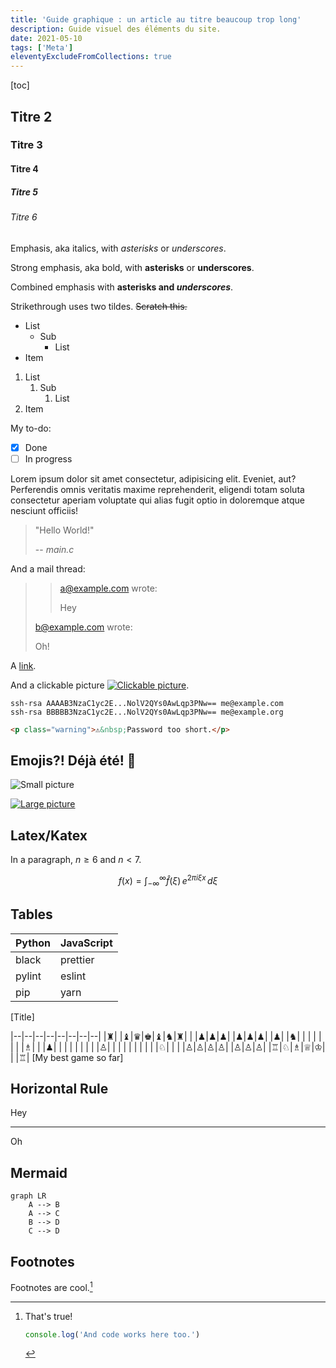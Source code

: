```yaml
---
title: 'Guide graphique : un article au titre beaucoup trop long'
description: Guide visuel des éléments du site.
date: 2021-05-10
tags: ['Meta']
eleventyExcludeFromCollections: true
---
```


[toc]

## Titre 2

### Titre 3

#### Titre 4

##### Titre 5

###### Titre 6

Emphasis, aka italics, with _asterisks_ or _underscores_.

Strong emphasis, aka bold, with **asterisks** or **underscores**.

Combined emphasis with **asterisks and _underscores_**.

Strikethrough uses two tildes. ~~Scratch this.~~

- List
  - Sub
    - List
- Item

1. List
   1. Sub
      1. List
1. Item

My to-do:

- [x] Done
- [ ] In progress

Lorem ipsum dolor sit amet consectetur, adipisicing elit. Eveniet, aut? Perferendis omnis veritatis maxime reprehenderit, eligendi totam soluta consectetur aperiam voluptate qui alias fugit optio in doloremque atque nesciunt officiis!

> "Hello World!"
>
> -- <cite>main.c</cite>

And a mail thread:

> > a@example.com wrote:
> >
> > Hey
>
> b@example.com wrote:
>
> Oh!

A [link](http://example.com 'Title').

And a clickable picture [![Clickable picture](https://picsum.photos/200/32)](https://example.org).

```
ssh-rsa AAAAB3NzaC1yc2E...NolV2QYs0AwLqp3PNw== me@example.com
ssh-rsa BBBBB3NzaC1yc2E...NolV2QYs0AwLqp3PNw== me@example.org
```

```html
<p class="warning">⚠&nbsp;Password too short.</p>
```

## Emojis?! Déjà été! 🤔

![Small picture](https://picsum.photos/300/200)

[![Large picture](https://picsum.photos/1200/600)](https://picsum.photos)

## Latex/Katex

In a paragraph, $n \ge 6$ and $n<7$.

$$
f(x) = \int_{-\infty}^\infty
    \hat f(\xi)\,e^{2 \pi i \xi x}
    \,d\xi
$$

## Tables

| Python | JavaScript |
| ------ | ---------- |
| black  | prettier   |
| pylint | eslint     |
| pip    | yarn       |

[Title]

|--|--|--|--|--|--|--|--|
|♜| |♝|♛|♚|♝|♞|♜|
| |♟|♟|♟| |♟|♟|♟|
|♟| |♞| | | | | |
| |♗| | |♟| | | |
| | | | |♙| | | |
| | | | | |♘| | |
|♙|♙|♙|♙| |♙|♙|♙|
|♖|♘|♗|♕|♔| | |♖|
[My best game so far]

## Horizontal Rule

Hey

---

Oh

## Mermaid

```mermaid
graph LR
    A --> B
    A --> C
    B --> D
    C --> D
```

## Footnotes

Footnotes are cool.[^cool]

[^cool]: That's true!

    ```js
    console.log('And code works here too.')
    ```
